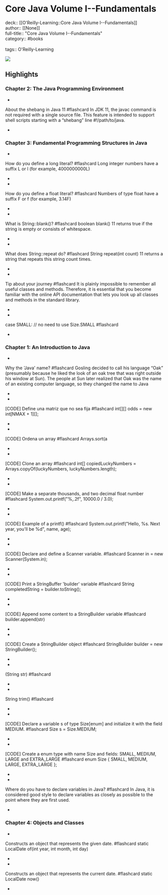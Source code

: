# Core Java Volume I--Fundamentals

deck:: [[O'Reilly-Learning::Core Java Volume I--Fundamentals]]\
author:: [[None]]\
full-title:: "Core Java Volume I--Fundamentals"\
category:: #books\
\
tags:: O'Reilly-Learning  

![](https://learning.oreilly.com/covers/9780135167199_83c7f8df-08aa-4096-8796-af2f38bb7348_temp/)

## Highlights
### Chapter 2: The Java Programming Environment
- 
 About the shebang in Java 11 #flashcard 
    In JDK 11, the javac command is not required with a single source file. This feature is intended to support shell scripts starting with a “shebang” line #!/path/to/java.

    
-
### Chapter 3: Fundamental Programming Structures in Java
- 
 How do you define a long literal? #flashcard 
    Long integer numbers have a suffix L or l (for example, 4000000000L)

    
-
- 
 How do you define a float literal? #flashcard 
    Numbers of type float have a suffix F or f (for example, 3.14F)

    
-
- 
 What is String::blank()? #flashcard 
    boolean blank() 11
     returns true if the string is empty or consists of whitespace.

    
-
- 
 What does String::repeat do? #flashcard 
    String repeat(int count) 11
     returns a string that repeats this string count times.

    
-
- 
 Tip about your journey #flashcard 
    It is plainly impossible to remember all useful classes and methods. Therefore, it is essential that you become familiar with the online API documentation that lets you look up all classes and methods in the standard library.

    
-
- 

case SMALL: // no need to use Size.SMALL #flashcard 


    
-
### Chapter 1: An Introduction to Java
- 
 Why the 'Java' name? #flashcard 
    Gosling decided to call his language “Oak” (presumably because he liked the look of an oak tree that was right outside his window at Sun). The people at Sun later realized that Oak was the name of an existing computer language, so they changed the name to Java

    
-
- 
 [CODE] Define una matriz que no sea fija #flashcard 
    int[][] odds = new int[NMAX + 1][];

    
-
- 
 [CODE] Ordena un array #flashcard 
    Arrays.sort(a

    
-
- 
 [CODE] Clone an array #flashcard 
    int[] copiedLuckyNumbers = Arrays.copyOf(luckyNumbers, luckyNumbers.length);

    
-
- 
 [CODE] Make a separate thousands, and two decimal float number #flashcard 
    System.out.printf("%,.2f", 10000.0 / 3.0);

    
-
- 
 [CODE]
   Example of a printf() #flashcard 
    System.out.printf("Hello, %s. Next year, you'll be %d", name, age);

    
-
- 
 [CODE]
   Declare and define a Scanner variable. #flashcard 
    Scanner in = new Scanner(System.in);

    
-
- 
 [CODE]
   Print a StringBuffer 'builder' variable #flashcard 
    String completedString = builder.toString();

    
-
- 
 [CODE]
   Append some content to a StringBuilder variable #flashcard 
    builder.append(str)

    
-
- 
 [CODE]
   Create a StringBuilder object #flashcard 
    StringBuilder builder = new StringBuilder();

    
-
- 

(String str) #flashcard 


    
-
- 

String trim() #flashcard 


    
-
- 
 [CODE]
   Declare a variable s of type Size[enum] and initialize it with the field MEDIUM. #flashcard 
    Size s = Size.MEDIUM;

    
-
- 
 [CODE]
   Create a enum type with name Size and fields: SMALL, MEDIUM, LARGE and EXTRA_LARGE #flashcard 
    enum Size { SMALL, MEDIUM, LARGE, EXTRA_LARGE };

    
-
- 
 Where do you have to declare variables in Java? #flashcard 
    In Java, it is considered good style to declare variables as closely as possible to the point where they are first used.

    
-
### Chapter 4: Objects and Classes
- 
 Constructs an object that represents the given date. #flashcard 
    static LocalDate of(int year, int month, int day)

    
-
- 
 Constructs an object that represents the current date. #flashcard 
    static LocalDate now()

    
-
